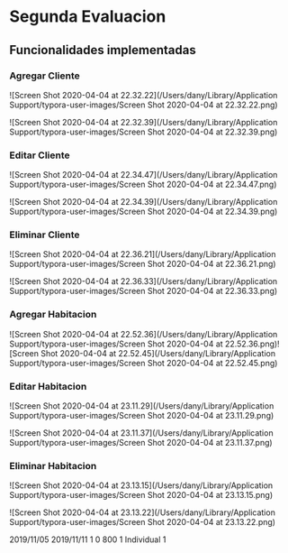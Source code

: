 

# Segunda Evaluacion

## Funcionalidades implementadas

### Agregar Cliente

![Screen Shot 2020-04-04 at 22.32.22](/Users/dany/Library/Application Support/typora-user-images/Screen Shot 2020-04-04 at 22.32.22.png)

![Screen Shot 2020-04-04 at 22.32.39](/Users/dany/Library/Application Support/typora-user-images/Screen Shot 2020-04-04 at 22.32.39.png)

### Editar Cliente

![Screen Shot 2020-04-04 at 22.34.47](/Users/dany/Library/Application Support/typora-user-images/Screen Shot 2020-04-04 at 22.34.47.png)

![Screen Shot 2020-04-04 at 22.34.39](/Users/dany/Library/Application Support/typora-user-images/Screen Shot 2020-04-04 at 22.34.39.png)

### Eliminar Cliente

![Screen Shot 2020-04-04 at 22.36.21](/Users/dany/Library/Application Support/typora-user-images/Screen Shot 2020-04-04 at 22.36.21.png)

![Screen Shot 2020-04-04 at 22.36.33](/Users/dany/Library/Application Support/typora-user-images/Screen Shot 2020-04-04 at 22.36.33.png)

### Agregar Habitacion

![Screen Shot 2020-04-04 at 22.52.36](/Users/dany/Library/Application Support/typora-user-images/Screen Shot 2020-04-04 at 22.52.36.png)![Screen Shot 2020-04-04 at 22.52.45](/Users/dany/Library/Application Support/typora-user-images/Screen Shot 2020-04-04 at 22.52.45.png)

### Editar Habitacion

![Screen Shot 2020-04-04 at 23.11.29](/Users/dany/Library/Application Support/typora-user-images/Screen Shot 2020-04-04 at 23.11.29.png)

![Screen Shot 2020-04-04 at 23.11.37](/Users/dany/Library/Application Support/typora-user-images/Screen Shot 2020-04-04 at 23.11.37.png)

### Eliminar Habitacion

![Screen Shot 2020-04-04 at 23.13.15](/Users/dany/Library/Application Support/typora-user-images/Screen Shot 2020-04-04 at 23.13.15.png)

![Screen Shot 2020-04-04 at 23.13.22](/Users/dany/Library/Application Support/typora-user-images/Screen Shot 2020-04-04 at 23.13.22.png)

<Envelope xmlns="http://schemas.xmlsoap.org/soap/envelope/">
    <Body>
        <HacerReservacionRequest xmlns="http://proyectoSW.com/Hotel">
            <fechaLlegada>2019/11/05</fechaLlegada>
            <fechaSalida>2019/11/11</fechaSalida>
            <numAdultos>1</numAdultos>
            <numNinos>0</numNinos>
            <precio>800</precio>
            <numCamas>1</numCamas>
            <tipoHabitacion>Individual</tipoHabitacion>
            <idCliente>1</idCliente>
        </HacerReservacionRequest>
    </Body>
</Envelope>
